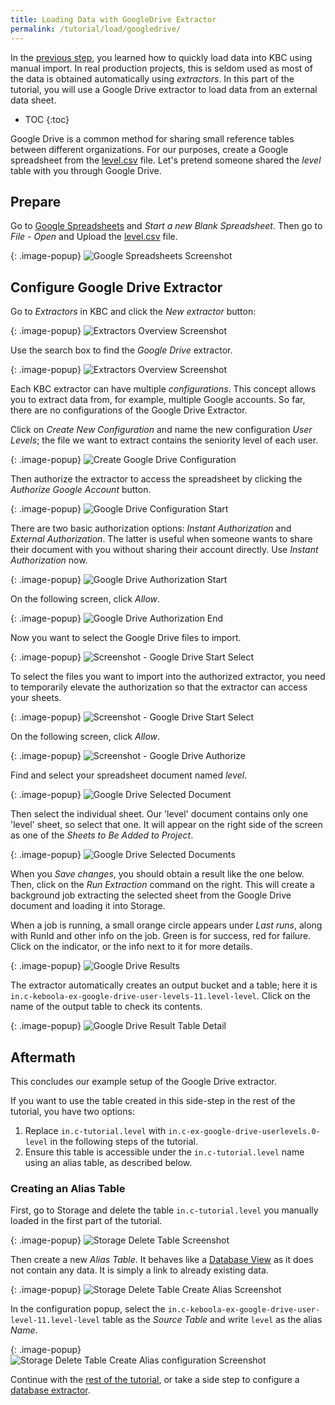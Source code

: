 ```yaml
---
title: Loading Data with GoogleDrive Extractor
permalink: /tutorial/load/googledrive/
---
```


In the [previous step](/tutorial/load/), you learned how to quickly load data into KBC using manual import.
In real production projects, this is seldom used as most of the data is obtained automatically using *extractors*.
In this part of the tutorial, you will use a Google Drive extractor to load data from an external data sheet.

* TOC
{:toc}

Google Drive is a common method for sharing small reference tables between different organizations.
For our purposes, create a Google spreadsheet from the [level.csv](/tutorial/level.csv) file.
Let's pretend someone shared the *level* table with you through Google Drive.

## Prepare
Go to [Google Spreadsheets](https://docs.google.com/spreadsheets/) and *Start a new Blank Spreadsheet*. Then go to
*File* - *Open* and Upload the [level.csv](/tutorial/level.csv) file.

{: .image-popup}
![Google Spreadsheets Screenshot](/tutorial/load/google-drive-spreadsheet.png)


## Configure Google Drive Extractor

Go to *Extractors* in KBC and click the *New extractor* button:

{: .image-popup}
![Extractors Overview Screenshot](/tutorial/load/extractor-intro-0.png)

Use the search box to find the *Google Drive* extractor. 

{: .image-popup}
![Extractors Overview Screenshot](/tutorial/load/extractor-intro.png)

Each KBC extractor can have multiple *configurations*. This concept allows you to extract data from, for example,
multiple Google accounts. So far, there are no configurations of the Google Drive Extractor.

Click on *Create New Configuration* and name the new configuration *User Levels*; the file we
want to extract contains the seniority level of each user.

{: .image-popup}
![Create Google Drive Configuration](/tutorial/load/extractor-google-drive-create.png)

Then authorize the extractor to access the spreadsheet by clicking the *Authorize Google Account* button.

{: .image-popup}
![Google Drive Configuration Start](/tutorial/load/extractor-google-drive-intro.png)

There are two basic authorization options: *Instant Authorization* and *External Authorization*. The latter is
useful when someone wants to share their document with you without sharing their account directly.
Use *Instant Authorization* now.

{: .image-popup}
![Google Drive Authorization Start](/tutorial/load/extractor-google-drive-authorize.png)

On the following screen, click *Allow*.

{: .image-popup}
![Google Drive Authorization End](/tutorial/load/extractor-google-drive-authorize-2.png)

Now you want to select the Google Drive files to import.

{: .image-popup}
![Screenshot - Google Drive Start Select](/tutorial/load/extractor-google-drive-select.png)

To select the files you want to import into the authorized extractor, you need to temporarily elevate the
authorization so that the extractor can access your sheets.

{: .image-popup}
![Screenshot - Google Drive Start Select](/tutorial/load/extractor-google-drive-select-2.png)

On the following screen, click *Allow*.

{: .image-popup}
![Screenshot - Google Drive Authorize](/tutorial/load/extractor-google-drive-select-3.png)

Find and select your spreadsheet document named *level*.

{: .image-popup}
![Google Drive Selected Document](/tutorial/load/extractor-google-drive-selected.png)

Then select the individual sheet. Our 'level' document contains only one 'level' sheet, so select that one.
It will appear on the right side of the screen as one of the *Sheets to Be Added to Project*.

{: .image-popup}
![Google Drive Selected Documents](/tutorial/load/extractor-google-drive-select-sheets.png)

When you *Save changes*, you should obtain a result like the one below. Then, click on the *Run Extraction* command on the right.
This will create a background job extracting the selected sheet from the Google Drive document
and loading it into Storage.

When a job is running, a small orange circle appears under *Last runs*, along with RunId and other info on the job.
Green is for success, red for failure. Click on the indicator, or the info next to it for more details.

{: .image-popup}
![Google Drive Results](/tutorial/load/extractor-google-drive-result.png)

The extractor automatically creates an output bucket and a table; here it is
`in.c-keboola-ex-google-drive-user-levels-11.level-level`. Click on the name of the output table to check its contents.

{: .image-popup}
![Google Drive Result Table Detail](/tutorial/load/extractor-google-drive-table-detail.png)

## Aftermath

This concludes our example setup of the Google Drive extractor.

If you want to use the table created in this side-step in the rest of the tutorial, you have two options:

1. Replace `in.c-tutorial.level` with `in.c-ex-google-drive-userlevels.0-level` in the following steps of the tutorial.
2. Ensure this table is accessible under the `in.c-tutorial.level` name using an alias table, as described below.

### Creating an Alias Table

First, go to Storage and delete the table `in.c-tutorial.level` you manually loaded in the first part of the tutorial.

{: .image-popup}
![Storage Delete Table Screenshot](/tutorial/load/storage-delete-table.png)

Then create a new *Alias Table*. It behaves like a [Database View](https://en.wikipedia.org/wiki/View_(SQL))
as it does not contain any data. It is simply a link to already existing data.

{: .image-popup}
![Storage Delete Table Create Alias Screenshot](/tutorial/load/storage-create-alias.png)

In the configuration popup, select the `in.c-keboola-ex-google-drive-user-level-11.level-level` table as
the *Source Table* and write `level` as the alias *Name*.

{: .image-popup}
![Storage Delete Table Create Alias configuration Screenshot](/tutorial/load/storage-create-alias-2.png)

Continue with the [rest of the tutorial](/tutorial/manipulate/), or take a side step
to configure a [database extractor](/tutorial/load/database/).

